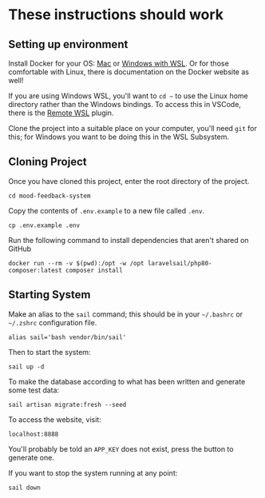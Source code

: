 # These instructions should work

## Setting up environment
Install Docker for your OS: [Mac](https://docs.docker.com/docker-for-mac/install/) or
[Windows with WSL](https://docs.docker.com/docker-for-windows/wsl/). Or for those comfortable with Linux, there is documentation on the Docker website as well!

If you are using Windows WSL, you'll want to `cd ~` to use the Linux home directory rather than the Windows bindings. To access this in VSCode, there is the [Remote WSL](https://marketplace.visualstudio.com/items?itemName=ms-vscode-remote.remote-wsl)
plugin.

Clone the project into a suitable place on your computer, you'll need `git` for this; for Windows you want to be doing this in the WSL Subsystem.

## Cloning Project
Once you have cloned this project, enter the root directory of the project.
    
    cd mood-feedback-system

Copy the contents of `.env.example` to a new file called `.env`.

    cp .env.example .env

Run the following command to install dependencies that aren't shared on GitHub

    docker run --rm -v $(pwd):/opt -w /opt laravelsail/php80-composer:latest composer install
## Starting System
Make an alias to the `sail` command; this should be in your `~/.bashrc` or `~/.zshrc` configuration file.

    alias sail='bash vendor/bin/sail'

Then to start the system:

    sail up -d

To make the database according to what has been written and generate some test data:

    sail artisan migrate:fresh --seed

To access the website, visit: 
    
    localhost:8888 

You'll probably be told an `APP_KEY` does not exist, press the button to generate one.

If you want to stop the system running at any point:

    sail down
